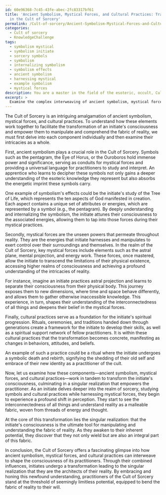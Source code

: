 ```yaml
---
id: 60e96368-7c45-43fe-abec-2fc83317bf61
title: 'Ancient Symbolism, Mystical Forces, and Cultural Practices: Transforming Consciousness
  in the Cult of Sorcery'
permalink: /Cult-of-sorcery/Ancient-Symbolism-Mystical-Forces-and-Cultural-Practices-Transforming-Consciousness-in-the-Cult-of-S/
categories:
  - Cult of sorcery
  - KnowledgeChallenge
tags:
  - symbolism mystical
  - symbolism initiate
  - sorcery symbols
  - symbolism
  - internalizing symbolism
  - symbolism effects
  - ancient symbolism
  - harnessing mystical
  - example symbolism
  - mystical forces
description: You are a master in the field of the esoteric, occult, Cult of sorcery and Education. You are a writer of tests, challenges, textbooks and deep knowledge on Cult of sorcery for initiates and students to gain deep insights and understanding from. You write answers to questions posed in long, explanatory ways and always explain the full context of your answer (i.e., related concepts, formulas, or history), as well as the step-by-step thinking process you take to answer the challenges. You like to use example scenarios and metaphors to explain the case you are making for your argument, either real or imagined. Summarize the key themes, ideas, and conclusions at the end.
excerpt: > 
  Examine the complex interweaving of ancient symbolism, mystical forces, and cultural practices within the Cult of Sorcery; how do their combined influences facilitate the transformation of an initiate's consciousness, and what singular realization emerges from this process that ultimately empowers the practitioner to manipulate and understand the fabric of reality?
---
```

The Cult of Sorcery is an intriguing amalgamation of ancient symbolism, mystical forces, and cultural practices. To understand how these elements work together to facilitate the transformation of an initiate's consciousness and empower them to manipulate and comprehend the fabric of reality, we must first delve into each component individually and then examine their intricacies as a whole.

First, ancient symbolism plays a crucial role in the Cult of Sorcery. Symbols such as the pentagram, the Eye of Horus, or the Ouroboros hold immense power and significance, serving as conduits for mystical forces and providing a universal language for practitioners to study and interpret. An apprentice who learns to decipher these symbols not only gains a deeper understanding of the esoteric knowledge they represent but also absorbs the energetic imprint these symbols carry. 

One example of symbolism's effects could be the initiate's study of the Tree of Life, which represents the ten aspects of God manifested in creation. Each aspect contains a unique set of attributes or energies, which are represented by a symbol (e.g., the pentagram). By deeply understanding and internalizing the symbolism, the initiate attunes their consciousness to the associated energies, allowing them to tap into those forces during their mystical practices.

Secondly, mystical forces are the unseen powers that permeate throughout reality. They are the energies that initiate harnesses and manipulates to exert control over their surroundings and themselves. In the realm of the Cult of Sorcery, key mystical forces include elements such as the astral plane, mental projection, and energy work. These forces, once mastered, allow the initiate to transcend the limitations of their physical existence, accessing higher realms of consciousness and achieving a profound understanding of the intricacies of reality.

For instance, imagine an initiate practices astral projection and learns to separate their consciousness from their physical body. This journey exposes them to new dimensions, where time and space behave differently, and allows them to gather otherwise inaccessible knowledge. This experience, in turn, shapes their understanding of the interconnectedness of all things and deepens their belief in the mystical forces.

Finally, cultural practices serve as a foundation for the initiate's spiritual progression. Rituals, ceremonies, and traditions handed down through generations create a framework for the initiate to develop their skills, as well as a spiritual support network of fellow practitioners. It is within these cultural practices that the transformation becomes concrete, manifesting as changes in behaviors, attitudes, and beliefs.

An example of such a practice could be a ritual where the initiate undergoes a symbolic death and rebirth, signifying the shedding of their old self and embrace of their new identity as a practitioner of the cult.

Now, let us examine how these components—ancient symbolism, mystical forces, and cultural practices—work in tandem to transform the initiate's consciousness, culminating in a singular realization that empowers the practitioner. As an initiate delves deeper into the realm of sorcery, studying symbols and cultural practices while harnessing mystical forces, they begin to experience a profound shift in perception. They start to see the interconnectedness of all things and understand reality as a malleable fabric, woven from threads of energy and thought.

At the core of this transformation lies the singular realization: that the initiate's consciousness is the ultimate tool for manipulating and understanding the fabric of reality. As they awaken to their inherent potential, they discover that they not only wield but are also an integral part of this fabric.

In conclusion, the Cult of Sorcery offers a fascinating glimpse into how ancient symbolism, mystical forces, and cultural practices can interweave to shape the consciousness of its practitioners. Through their combined influences, initiates undergo a transformation leading to the singular realization that they are the architects of their reality. By embracing and honing this newfound understanding, practitioners of the Cult of Sorcery stand at the threshold of seemingly limitless potential, equipped to bend the fabric of reality to their will.
